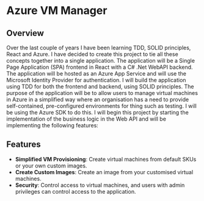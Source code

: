 # Azure VM Manager

## Overview

Over the last couple of years I have been learning TDD, SOLID principles, React and Azure. I have decided to create this project to tie all these concepts together into a single application. The application will be a Single Page Application (SPA) frontend in React with a C# .Net WebAPI backend. The application will be hosted as an Azure App Service and will use the Microsoft Identity Provider for authentication. I will build the application using TDD for both the frontend and backend, using SOLID principles. The purpose of the application will be to allow users to manage virtual machines in Azure in a simplified way where an organisation has a need to provide self-contained, pre-configured environments for thing such as testing. I will be using the Azure SDK to do this. I will begin this project by starting the implementation of the business logic in the Web API and will be implementing the following features:

## Features

- **Simplified VM Provisioning**: Create virtual machines from default SKUs or your own custom images.
- **Create Custom Images**: Create an image from your customised virtual machines.
- **Security**: Control access to virtual machines, and users with admin privileges can control access to the application.
